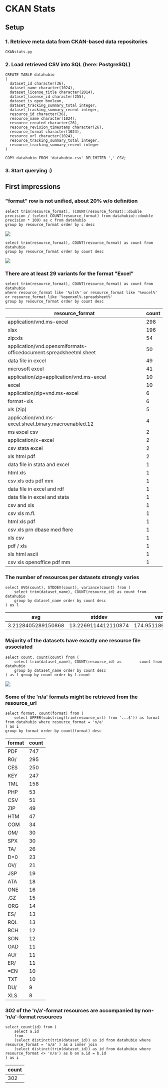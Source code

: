 # CKAN Stats

## Setup
### 1. Retrieve meta data from CKAN-based data repositories
	CKANstats.py
### 2. Load retrieved CSV into SQL (here: PostgreSQL)
	CREATE TABLE datahubio
	(
	  dataset_id character(36),
	  dataset_name character(1024),
	  dataset_license_title character(2014),
	  dataset_license_id character(255),
	  dataset_is_open boolean,
	  dataset_tracking_summary_total integer,
	  dataset_tracking_summary_recent integer,
	  resource_id character(36),
	  resource_name character(1024),
	  resource_created character(26),
	  resource_revision_timestamp character(26),
	  resource_format character(1024),
	  resource_url character(1024),
	  resource_tracking_summary_total integer,
	  resource_tracking_summary_recent integer
	)
	
	COPY datahubio FROM 'datahubio.csv' DELIMITER ',' CSV;
	
### 3. Start querying :)
	
## First impressions

### "format" row is not unified, about 20% w/o definition
	select trim(resource_format), (COUNT(resource_format)::double precision / (select COUNT(resource_format) from datahubio)::double precision * 100) as c from datahubio
	group by resource_format order by c desc

![](firstimpressions_formatspie.png)

	select trim(resource_format), COUNT(resource_format) as count from datahubio
	group by resource_format order by count desc
	
![](firstimpressions_resource_format_counts.png)

### There are at least 29 variants for the format "Excel"

	select trim(resource_format), COUNT(resource_format) as count from datahubio
	where resource_format like '%xls%' or resource_format like '%excel%' or resource_format like '%openxml%.spreadsheet%'
	group by resource_format order by count desc


resource_format|count
-----|-----
application/vnd.ms-excel|298
xlsx|196
zip:xls|54
application/vnd.openxmlformats-officedocument.spreadsheetml.sheet|50
data file in excel|49
microsoft excel|41
application/zip+application/vnd.ms-excel|10
excel|10
application/zip+vnd.ms-excel|6
format-xls|6
xls (zip)|5
application/vnd.ms-excel.sheet.binary.macroenabled.12|4
ms excel csv|2
application/x-excel|2
csv stata excel|2
xls html pdf|2
data file in stata and excel|1
html xls|1
csv xls ods pdf mm|1
data file in excel and rdf|1
data file in excel and stata|1
csv and xls|1
csv xls m.fl.|1
html xls pdf|1
csv xls prn dbase med flere|1
xls csv|1
pdf / xls|1
xls html ascii|1
csv xls openoffice pdf mm|1


### The number of resources per datasets strongly varies
	select AVG(count), STDDEV(count), variance(count) from (
		select trim(dataset_name), COUNT(resource_id) as count from datahubio
		group by dataset_name order by count desc
	) as l


avg|stddev|variance
------|------|------
3.2128405289150868|13.2269114412110874|174.9511862736407655


### Majority of the datasets have exactly one resource file associated
	select count, count(count) from (
		select trim(dataset_name), COUNT(resource_id) as 		count from datahubio
		group by dataset_name order by count desc
	) as l group by count order by l.count
		
![](firstimpressions_resources_per_dataset.png)


### Some of the 'n/a' formats might be retrieved from the resource_url

	select format, count(format) from (
		select UPPER(substring(trim(resource_url) from '...$')) as format 		from datahubio where resource_format = 'n/a'	
	) as i
	group by format order by count(format) desc

format|count
----|----
PDF|747
RG/|295
CES|250
KEY|247
TML|158
PHP|53
CSV|51
ZIP|49
HTM|47
COM|34
OM/|30
SPX|30
TA/|26
D=0|23
OV/|21
JSP|19
ATA|18
ONE|16
.GZ|15
ORG|14
ES/|13
RQL|13
RCH|12
SON|12
OAD|11
AU/|11
ER/|11
=EN|10
TXT|10
DU/|9
XLS|8


### 302 of the 'n/a'-format resources are accompanied by non-'n/a'-format resources 
	select count(id) from (
		select a.id
		from 
		(select distinct(trim(dataset_id)) as id from datahubio where resource_format = 'n/a' ) as a inner join
		(select distinct(trim(dataset_id)) as id from datahubio where resource_format <> 'n/a') as b on a.id = b.id
	) as i
	
count|
-----|
302|